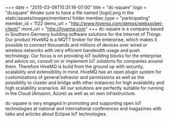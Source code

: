 +++
date = "2015-03-08T15:31:16-07:00"
title = "dc-square"
logo = "dcsquare" #make sure to have a file named [logo].png in the static/assets/images/members/ folder
member_type = "participating"
member_id = 1122
demo_url = "http://www.hivemq.com/demos/websocket-client/"
more_url = "http://hivemq.com"
+++
dc-square is a company based in Southern Germany building software solutions for the Internet of Things. Our product HiveMQ is a MQTT broker for the enterprise, which makes it possible to connect thousands and millions of devices over wired or wireless networks with very efficient bandwidth usage and push technology. Our focus is on providing IoT building blocks for the enterprise and advice on, consult on or implement IoT solutions for companies around them. Therefore HiveMQ is build from the ground up with security, scalability and extensibility in mind. HiveMQ has an open plugin system for customizations of general behavior and permissions as well as the possibility to cluster and bridge with other instances for high availability and high scalability scenarios. All our solutions are perfectly suitable for running in the Cloud (Amazon, Azure) as well as on own infrastructure.

dc-square is very engaged in promoting and supporting open IoT technologies at national and international conferences and magazines with talks and articles about Eclipse IoT technologies.